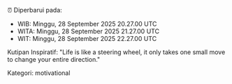 ⏰ Diperbarui pada:
- WIB: Minggu, 28 September 2025 20.27.00 UTC
- WITA: Minggu, 28 September 2025 21.27.00 UTC
- WIT: Minggu, 28 September 2025 22.27.00 UTC

Kutipan Inspiratif:
"Life is like a steering wheel, it only takes one small move to change your entire direction."


Kategori: motivational

